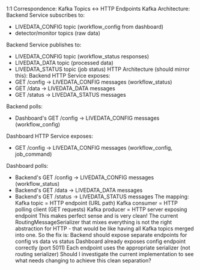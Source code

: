1:1 Correspondence: Kafka Topics ↔ HTTP Endpoints
Kafka Architecture:
Backend Service subscribes to:
  - LIVEDATA_CONFIG topic (workflow_config from dashboard)
  - detector/monitor topics (raw data)

Backend Service publishes to:
  - LIVEDATA_CONFIG topic (workflow_status responses)
  - LIVEDATA_DATA topic (processed data)
  - LIVEDATA_STATUS topic (job status)
HTTP Architecture (should mirror this):
Backend HTTP Service exposes:
  - GET /config → LIVEDATA_CONFIG messages (workflow_status)
  - GET /data → LIVEDATA_DATA messages
  - GET /status → LIVEDATA_STATUS messages

Backend polls:
  - Dashboard's GET /config → LIVEDATA_CONFIG messages (workflow_config)

Dashboard HTTP Service exposes:
  - GET /config → LIVEDATA_CONFIG messages (workflow_config, job_command)

Dashboard polls:
  - Backend's GET /config → LIVEDATA_CONFIG messages (workflow_status)
  - Backend's GET /data → LIVEDATA_DATA messages
  - Backend's GET /status → LIVEDATA_STATUS messages
The mapping:
Kafka topic = HTTP endpoint (URL path)
Kafka consumer = HTTP polling client (GET requests)
Kafka producer = HTTP server exposing endpoint
This makes perfect sense and is very clean! The current RoutingMessageSerializer that mixes everything is not the right abstraction for HTTP - that would be like having all Kafka topics merged into one. So the fix is:
Backend should expose separate endpoints for config vs data vs status
Dashboard already exposes config endpoint correctly (port 5011)
Each endpoint uses the appropriate serializer (not routing serializer)
Should I investigate the current implementation to see what needs changing to achieve this clean separation?